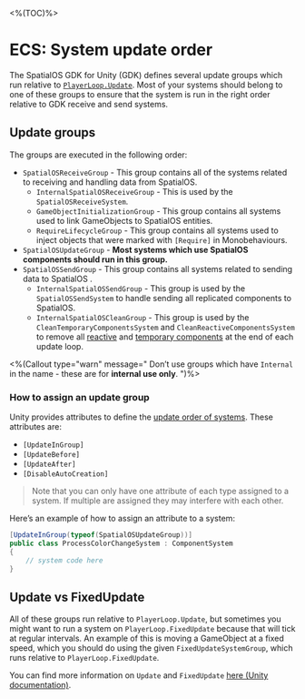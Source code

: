 <%(TOC)%>

# ECS: System update order

The SpatialOS GDK for Unity (GDK) defines several update groups which run relative to [`PlayerLoop.Update`](https://docs.unity3d.com/ScriptReference/Experimental.LowLevel.PlayerLoop.html). Most of your systems should belong to one of these groups to ensure that the system is run in the right order relative to GDK receive and send systems.

## Update groups

The groups are executed in the following order:

* `SpatialOSReceiveGroup` - This group contains all of the systems related to receiving and handling data from SpatialOS.
  * `InternalSpatialOSReceiveGroup` - This is used by the `SpatialOSReceiveSystem`.
  * `GameObjectInitializationGroup` - This group contains all systems used to link GameObjects to SpatialOS entities.
  * `RequireLifecycleGroup` - This group contains all systems used to inject objects that were marked with `[Require]` in Monobehaviours.
* `SpatialOSUpdateGroup` - **Most systems which use SpatialOS components should run in this group.**
* `SpatialOSSendGroup` - This group contains all systems related to sending data to SpatialOS .
  * `InternalSpatialOSSendGroup` - This group is used by the `SpatialOSSendSystem` to handle sending all replicated components to SpatialOS.
  * `InternalSpatialOSCleanGroup` - This group is used by the `CleanTemporaryComponentsSystem` and `CleanReactiveComponentsSystem` to remove all [reactive]({{urlRoot}}/reference/workflows/ecs/interaction/reactive-components/overview) and [temporary components]({{urlRoot}}/reference/workflows/ecs/concepts/temporary-components) at the end of each update loop.

<%(Callout type="warn" message="
Don’t use groups which have ``Internal`` in the name - these are for **internal use only**.
")%>

### How to assign an update group

Unity provides attributes to define the [update order of systems](https://docs.unity3d.com/Packages/com.unity.entities@0.0/manual/system_update_order.html). These attributes are:

* `[UpdateInGroup]`
* `[UpdateBefore]`
* `[UpdateAfter]`
* `[DisableAutoCreation]`

> Note that you can only have one attribute of each type assigned to a system. If multiple are assigned they may interfere with each other.

Here’s an example of how to assign an attribute to a system:

```csharp
[UpdateInGroup(typeof(SpatialOSUpdateGroup))]
public class ProcessColorChangeSystem : ComponentSystem
{
    // system code here
}
```

## Update vs FixedUpdate

All of these groups run relative to `PlayerLoop.Update`, but sometimes you might want to run a system on `PlayerLoop.FixedUpdate` because that will tick at regular intervals. An example of this is moving a GameObject at a fixed speed, which you should do using the given `FixedUpdateSystemGroup`, which runs relative to `PlayerLoop.FixedUpdate`.

You can find more information on `Update` and `FixedUpdate` [here (Unity documentation)](https://unity3d.com/learn/tutorials/topics/scripting/update-and-fixedupdate).
